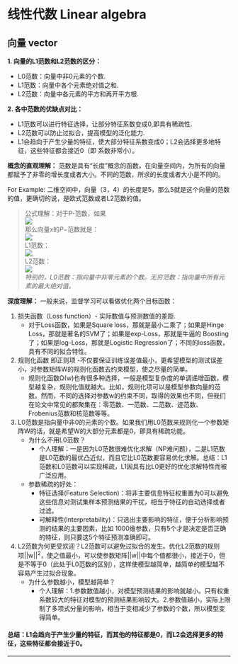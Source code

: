 # 线性代数 Linear algebra

## 向量 vector

**1. 向量的L1范数和L2范数的区分：**
* L0范数：向量中非0元素的个数.
* L1范数：向量中各个元素绝对值之和.
* L2范数：向量中各元素的平方和再开平方根.

**2. 各中范数的优缺点对比：**
* L1范数可以进行特征选择，让部分特征系数变成0,即具有稀疏性.
* L2范数可以防止过拟合，提高模型的泛化能力.
* L1会趋向于产生少量的特征，使大部分特征系数变成0；L2会选择更多地特征，这些特征都会接近0（即 系数非常小）。
  
**概念的直观理解：**
范数是具有“长度”概念的函数。在向量空间内，为所有的向量都赋予了非零的增长度或者大小。不同的范数，所求的长度或者大小是不同的。

For Example: 二维空间中，向量（3，4）的长度是5，那么5就是这个向量的范数的值，更确切的说，是欧式范数或者L2范数的值。

> 公式理解：对于P-范数，如果  
> <img src="http://chart.googleapis.com/chart?cht=tx&chl= x=[x_1,x_2,x_3, ... ,x_n ]^T" style="border:none;">  
> 那么向量x的$P-$范数就是：  
>  <img src="http://chart.googleapis.com/chart?cht=tx&chl= ||x||_p=(|x_1|^p + |x_2|^p + |x_3|^p + ... + |x_n|^p)^{\frac{1}{p} }" style="border:none;">  
> L1范数：  
>  <img src="http://chart.googleapis.com/chart?cht=tx&chl= ||x||_1 =|x_1| + |x_2| +|x_3| + ... +|x_n| " style="border:none;alignment：center;">  
> L2范数：  
> <img src="http://chart.googleapis.com/chart?cht=tx&chl= \|\|x||_2 =(|x_1|^2 + |x_2|^2 +|x_3|^2 + ... + |x_n|^2)^{\frac{1}{2}} " style="border:none;">  
*特别的，L0范数：指向量中非零元素的个数。无穷范数：指向量中所有元素的最大绝对值。*

**深度理解：**
一般来说，监督学习可以看做优化两个目标函数：
1. 损失函数（Loss function）- 实际数值与预测数值的差距.
   * 对于Loss函数，如果是Square loss，那就是最小二乘了；如果是Hinge Loss，那就是著名的SVM了；如果是exp-Loss，那就是牛逼的 Boosting了；如果是log-Loss，那就是Logistic Regression了；不同的loss函数，具有不同的拟合特性。
2. 规则化函数 即正则项 -不仅要保证训练误差值最小，更希望模型的测试误差小，对参数矩阵W的规则化函数去约束模型，使之尽量的简单。
   * 规则化函数Ω(w)也有很多种选择，一般是模型复杂度的单调递增函数，模型越复杂，规则化值就越大。比如，规则化项可以是模型参数向量的范数。然而，不同的选择对参数w的约束不同，取得的效果也不同，但我们在论文中常见的都聚集在：零范数、一范数、二范数、迹范数、Frobenius范数和核范数等等。
3. L0范数是指向量中非0的元素的个数。如果我们用L0范数来规则化一个参数矩阵W的话，就是希望W的大部分元素都是0，即具有稀疏功能。
    * 为什么不用L0范数？
      * 个人理解：一是因为L0范数很难优化求解（NP难问题），二是L1范数是L0范数的最优凸近似，而且它比L0范数要容易优化求解。总结：L1范数和L0范数可以实现稀疏，L1因具有比L0更好的优化求解特性而被广泛应用。
     * 参数稀疏的好处：
       * 特征选择(Feature Selection)：将非主要信息特征权重置为0可以避免这些信息对测试集样本预测结果的干扰，相当于特征的自动选择或者过滤。
       * 可解释性(Interpretability)：只选出主要影响的特征，便于分析影响预测的结果的主要因素，比如 1000维参数，只有5个才是决定是否正确的特征，则只要这5个特征预测准确即可。
4. L2范数为何更受欢迎？L2范数可以避免过拟合的发生。优化L2范数的规则项||w||<sup>2</sup>，使之值最小，可以使参数矩阵||w||中每个值都很小，接近于0，但是不等于0（此处于L0范数的区别），这样使模型越简单，越简单的模型越不容易产生过拟合现象。
   * 为什么参数越小，模型越简单？
     * 个人理解：1.参数数值越小，对模型预测结果的影响就越小。只有权重系数较大的特征对模型的预测结果影响较大。2.参数值越小，实际上限制了多项式分量的影响，相当于变相减少了参数的个数，所以模型变得简单。
#### 总结：L1会趋向于产生少量的特征，而其他的特征都是0，而L2会选择更多的特征，这些特征都会接近于0。
----
